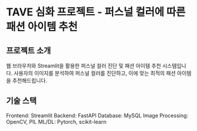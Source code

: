 # TAVE 심화 프로젝트 - 퍼스널 컬러에 따른 패션 아이템 추천

## 프로젝트 소개
웹 브라우저와 Streamlit을 활용한 퍼스널 컬러 진단 및 패션 아이템 추천 시스템입니다. 사용자의 이미지를 분석하여 퍼스널 컬러를 진단하고, 이에 맞는 최적의 패션 아이템을 추천해드립니다.

## 기술 스택
Frontend: Streamlit
Backend: FastAPI
Database: MySQL
Image Processing: OpenCV, PIL
ML/DL: Pytorch, scikit-learn
